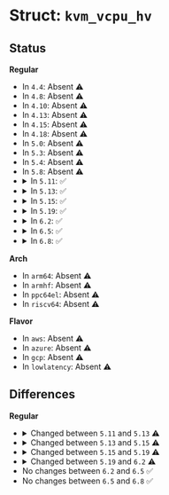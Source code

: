# Struct: <code>kvm_vcpu_hv</code>

## Status
<b>Regular</b>
<ul>
<li>
In <code>4.4</code>: Absent ⚠️
</li>
<li>
In <code>4.8</code>: Absent ⚠️
</li>
<li>
In <code>4.10</code>: Absent ⚠️
</li>
<li>
In <code>4.13</code>: Absent ⚠️
</li>
<li>
In <code>4.15</code>: Absent ⚠️
</li>
<li>
In <code>4.18</code>: Absent ⚠️
</li>
<li>
In <code>5.0</code>: Absent ⚠️
</li>
<li>
In <code>5.3</code>: Absent ⚠️
</li>
<li>
In <code>5.4</code>: Absent ⚠️
</li>
<li>
In <code>5.8</code>: Absent ⚠️
</li>
<li>
<details>
<summary>In <code>5.11</code>: ✅</summary>

```c
struct kvm_vcpu_hv {
    u32 vp_index;
    u64 hv_vapic;
    s64 runtime_offset;
    struct kvm_vcpu_hv_synic synic;
    struct kvm_hyperv_exit exit;
    struct kvm_vcpu_hv_stimer stimer[4];
    long unsigned int stimer_pending_bitmap[1];
    cpumask_t tlb_flush;
};
```
</details>
</li>
<li>
<details>
<summary>In <code>5.13</code>: ✅</summary>

```c
struct kvm_vcpu_hv {
    struct kvm_vcpu *vcpu;
    u32 vp_index;
    u64 hv_vapic;
    s64 runtime_offset;
    struct kvm_vcpu_hv_synic synic;
    struct kvm_hyperv_exit exit;
    struct kvm_vcpu_hv_stimer stimer[4];
    long unsigned int stimer_pending_bitmap[1];
    cpumask_t tlb_flush;
};
```
</details>
</li>
<li>
<details>
<summary>In <code>5.15</code>: ✅</summary>

```c
struct kvm_vcpu_hv {
    struct kvm_vcpu *vcpu;
    u32 vp_index;
    u64 hv_vapic;
    s64 runtime_offset;
    struct kvm_vcpu_hv_synic synic;
    struct kvm_hyperv_exit exit;
    struct kvm_vcpu_hv_stimer stimer[4];
    long unsigned int stimer_pending_bitmap[1];
    cpumask_t tlb_flush;
    bool enforce_cpuid;
    struct (anon) cpuid_cache;
};
```
</details>
</li>
<li>
<details>
<summary>In <code>5.19</code>: ✅</summary>

```c
struct kvm_vcpu_hv {
    struct kvm_vcpu *vcpu;
    u32 vp_index;
    u64 hv_vapic;
    s64 runtime_offset;
    struct kvm_vcpu_hv_synic synic;
    struct kvm_hyperv_exit exit;
    struct kvm_vcpu_hv_stimer stimer[4];
    long unsigned int stimer_pending_bitmap[1];
    bool enforce_cpuid;
    struct (anon) cpuid_cache;
};
```
</details>
</li>
<li>
<details>
<summary>In <code>6.2</code>: ✅</summary>

```c
struct kvm_vcpu_hv {
    struct kvm_vcpu *vcpu;
    u32 vp_index;
    u64 hv_vapic;
    s64 runtime_offset;
    struct kvm_vcpu_hv_synic synic;
    struct kvm_hyperv_exit exit;
    struct kvm_vcpu_hv_stimer stimer[4];
    long unsigned int stimer_pending_bitmap[1];
    bool enforce_cpuid;
    struct (anon) cpuid_cache;
    struct kvm_vcpu_hv_tlb_flush_fifo tlb_flush_fifo[2];
    u64 sparse_banks[64];
    struct hv_vp_assist_page vp_assist_page;
    struct (anon) nested;
};
```
</details>
</li>
<li>
<details>
<summary>In <code>6.5</code>: ✅</summary>

```c
struct kvm_vcpu_hv {
    struct kvm_vcpu *vcpu;
    u32 vp_index;
    u64 hv_vapic;
    s64 runtime_offset;
    struct kvm_vcpu_hv_synic synic;
    struct kvm_hyperv_exit exit;
    struct kvm_vcpu_hv_stimer stimer[4];
    long unsigned int stimer_pending_bitmap[1];
    bool enforce_cpuid;
    struct (anon) cpuid_cache;
    struct kvm_vcpu_hv_tlb_flush_fifo tlb_flush_fifo[2];
    u64 sparse_banks[64];
    struct hv_vp_assist_page vp_assist_page;
    struct (anon) nested;
};
```
</details>
</li>
<li>
<details>
<summary>In <code>6.8</code>: ✅</summary>

```c
struct kvm_vcpu_hv {
    struct kvm_vcpu *vcpu;
    u32 vp_index;
    u64 hv_vapic;
    s64 runtime_offset;
    struct kvm_vcpu_hv_synic synic;
    struct kvm_hyperv_exit exit;
    struct kvm_vcpu_hv_stimer stimer[4];
    long unsigned int stimer_pending_bitmap[1];
    bool enforce_cpuid;
    struct (anon) cpuid_cache;
    struct kvm_vcpu_hv_tlb_flush_fifo tlb_flush_fifo[2];
    u64 sparse_banks[64];
    struct hv_vp_assist_page vp_assist_page;
    struct (anon) nested;
};
```
</details>
</li>
</ul>
<b>Arch</b>
<ul>
<li>
In <code>arm64</code>: Absent ⚠️
</li>
<li>
In <code>armhf</code>: Absent ⚠️
</li>
<li>
In <code>ppc64el</code>: Absent ⚠️
</li>
<li>
In <code>riscv64</code>: Absent ⚠️
</li>
</ul>
<b>Flavor</b>
<ul>
<li>
In <code>aws</code>: Absent ⚠️
</li>
<li>
In <code>azure</code>: Absent ⚠️
</li>
<li>
In <code>gcp</code>: Absent ⚠️
</li>
<li>
In <code>lowlatency</code>: Absent ⚠️
</li>
</ul>

## Differences
<b>Regular</b>
<ul>
<li>
<details>
<summary>Changed between <code>5.11</code> and <code>5.13</code> ⚠️</summary>
<ul>
<li>
<b>Field added. </b>
<code>struct kvm_vcpu *vcpu</code>
</li>
</ul>
</details>
</li>
<li>
<details>
<summary>Changed between <code>5.13</code> and <code>5.15</code> ⚠️</summary>
<ul>
<li>
<b>Field added. </b>
<code>bool enforce_cpuid</code>
</li>
<li>
<b>Field added. </b>
<code>struct (anon) cpuid_cache</code>
</li>
</ul>
</details>
</li>
<li>
<details>
<summary>Changed between <code>5.15</code> and <code>5.19</code> ⚠️</summary>
<ul>
<li>
<b>Field removed. </b>
<code>cpumask_t tlb_flush</code>
</li>
</ul>
</details>
</li>
<li>
<details>
<summary>Changed between <code>5.19</code> and <code>6.2</code> ⚠️</summary>
<ul>
<li>
<b>Field added. </b>
<code>struct kvm_vcpu_hv_tlb_flush_fifo tlb_flush_fifo[2]</code>
</li>
<li>
<b>Field added. </b>
<code>u64 sparse_banks[64]</code>
</li>
<li>
<b>Field added. </b>
<code>struct hv_vp_assist_page vp_assist_page</code>
</li>
<li>
<b>Field added. </b>
<code>struct (anon) nested</code>
</li>
</ul>
</details>
</li>
<li>
No changes between <code>6.2</code> and <code>6.5</code> ✅
</li>
<li>
No changes between <code>6.5</code> and <code>6.8</code> ✅
</li>
</ul>
